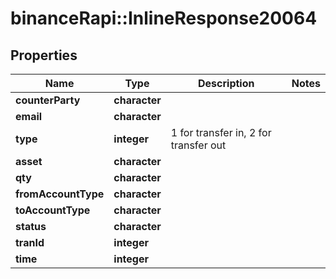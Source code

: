 # binanceRapi::InlineResponse20064


## Properties
Name | Type | Description | Notes
------------ | ------------- | ------------- | -------------
**counterParty** | **character** |  | 
**email** | **character** |  | 
**type** | **integer** | 1 for transfer in, 2 for transfer out | 
**asset** | **character** |  | 
**qty** | **character** |  | 
**fromAccountType** | **character** |  | 
**toAccountType** | **character** |  | 
**status** | **character** |  | 
**tranId** | **integer** |  | 
**time** | **integer** |  | 


